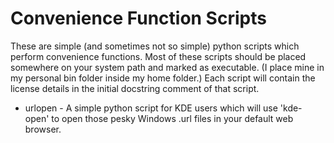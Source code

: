 # Convenience Function Scripts

These are simple (and sometimes not so simple) python scripts which perform convenience functions.
Most of these scripts should be placed somewhere on your system path and marked as executable. (I place mine in my personal bin folder inside my home folder.) Each script will contain the license details in the initial docstring comment of that script.

 * urlopen - A simple python script for KDE users which will use 'kde-open' to open those pesky Windows .url files in your default web browser.
